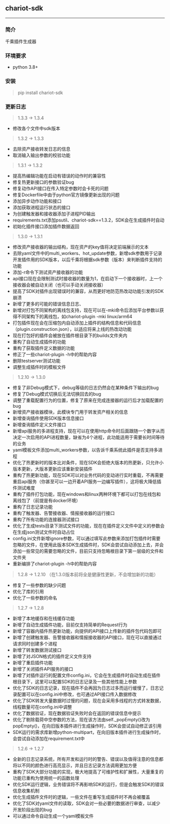 ## chariot-sdk

---

### 简介
千乘插件生成器

### 环境要求
- python 3.8+

### 安装
> pip install chariot-sdk

### 更新日志

> 1.3.3 -> 1.3.4

- 修改各个文件中sdk版本

> 1.3.2 -> 1.3.3

- 去除资产接收转发日志的信息
- 取消输入输出参数的校验功能

> 1.3.1 -> 1.3.2

- 提高热编辑功能在启动有错误的动作时的兼容性
- 修复热更新接口的参数验证bug
- 修复动作API接口在传入特定参数时会卡死的问题
- 修复Dockerfile中由于python官方镜像更新出现的问题
- 添加异步动作功能和接口
- 添加获取进程运行状态的接口
- 为创建触发器和接收器添加子进程PID输出
- requirements.txt添加psutil、chariot-sdk==1.3.2，SDK会在生成插件时自动
- 初始化插件接口添加插件数据返回

> 1.3.0 -> 1.3.1

- 修改资产接收器的输出结构，现在资产的key值将决定前端展示的文本
- 去除yaml文件中的multi_workers、hot_update参数，新增sdk参数用于记录开发插件用的SDK版本，以后千乘将根据sdk参数（版本）来判断插件支持的功能
- 添加-r命令下测试资产接收器的功能
- api接口现在会限制测试时接收器的数量为1，在启动下一个接收器时，上一个接收器会被自动关闭（也可以手动关闭接收器）
- 提高了SDK对插件出现错误时的兼容，从而更好地防范热改动功能引发的SDK崩溃
- 新增了更多的可能的错误信息日志、
- 新增对打包不同架构的离线包支持，现在可以在-mki命令后添加平台参数以获得不同架构下的离线包，如chariot-plugin -mki linux/arm64
- 打包插件现在会在压缩包内自动添加上插件的结构信息和代码信息（plugin.construction.json），以适应将来上线的热改动功能
- 现在打包好的插件会被放在插件根目录下的builds文件夹内
- 重构了自动生成插件的功能
- 重构了获取插件定义数据的功能
- 修正了一些chariot-plugin -h中的帮助内容
- 删除testserver测试功能
- 调整生成插件时的模板文件

> 1.2.10 -> 1.3.0

- 修复了非Debug模式下，debug等级的日志仍然会在某种条件下输出的bug
- 修复了Debug模式切换后无法切换回去的bug
- 调整了重载配置行为的位置，修复了原来在完成连接器的运行后才加载配置的bug
- 新增资产接收器模块，此模块专门用于转发资产相关的信息
- 新增查询插件使用SDK版本信息接口
- 新增查询插件定义文件接口
- 新增api服务的多进程支持，现在可以在使用http命令时后面跟随一个数字从而决定一次启用的API进程数量，缺省为4个进程，此功能适用于需要长时间等待的业务
- yaml模板文件添加multi_workers参数，以告诉千乘系统此插件是否支持多进程
- 优化了热更新时的版本比对条件，现在SDK会拒绝大版本的热更新，只允许小版本更新，大版本更新应该重新安装插件
- 重构了热更新功能，现在SDK可以对业务代码的变动进行实时重载，不再需要重启api服务（你甚至可以一边开着API服务一边编写插件），这将极大降低插件测试难度
- 重构了插件打包功能，现在windows和linux两种环境下都可以打包在线包和离线包了（前提是有docker环境）
- 重构了日志记录功能
- 重构了触发器、告警接收器、情报接收器的运行接口
- 重构了所有功能的连接器测试接口
- 优化了生成tests目录下测试文件的功能，现在在插件定义文件中定义的参数会在生成json测试文件时自动占位
- config.ini文件新增ignore参数，可以通过填写此参数来添加打包插件时需要忽略的文件，在使用此版本SDK生成插件时，SDK会尝试自动添加上去，并会添加一些常见的需要忽略的文件，目前只支持忽略根目录下第一层级的文件和文件夹
- 重新编排了chariot-plugin -h中的帮助内容

> 1.2.8 -> 1.2.10 （在1.3.0版本前将全是健康性更新，不会增加新的功能）

- 修复了一些参数的缺少问题
- 优化了库的引用
- 优化了一些参数的命名

> 1.2.7 -> 1.2.8

- 新增了本地缓存和在线缓存功能
- 新增了自动生成插件功能，目前仅支持简单的Request行为
- 新增了容器内插件热更新功能，向提供的API接口上传新的插件包代码包即可
- 新增了创建触发器、告警接收器和情报接收器的API接口，现在可以直接通过请求同时创建多个进程
- 新增了转发数据测试接口
- 新增了对JSON格式的插件定义文件支持
- 新增了重启插件功能
- 新增了关闭插件API服务的接口
- 新增了对插件运行的配置文件config.ini，它会在生成插件时自动生成在插件根目录下，这里可以配置SDK的日志记录及一些其他性能上参数
- 优化了SDK的日志记录，现在插件不会再因为日志过多而运行缓慢了，日志记录配置可以在config.ini中修改，也可通过API接口传入数据修改
- 优化了SDK转发大量数据时过慢的问题，现在会采用多线程的方式转发数据，线程数量可在config.ini中调整
- 优化了数据验证，现在数据验证失败时会在返回的错误信息中提示
- 优化了剔除载荷中空参数的方法，现在该方法由self._popEmpty()改为popEmpty()，在向旧版本插件进行生成操作时，SDK会尝试自动修正该引用
- SDK运行的需求库新增python-multipart，在向旧版本插件进行生成操作时，会尝试自动添加在requirement.txt中

> 1.2.6 -> 1.2.7

- 全新的日志记录系统，所有开发和运行时的警告、错误以及值得注意的信息都将以不同的颜色进行高亮显示，并且日志记录方法调用更加方便
- 重构了SDK大部分功能的实现，极大地提高了可维护性和扩展性，大量重复的功能已重构为使用统一的函数处理
- 优化SDK运行逻辑，业务错误将不再影响SDK的运行，但是会触发SDK的错误信息收集机制
- 优化生成插件文件时的逻辑，一些文件在重写生成插件时不再会被覆盖
- 优化了SDK对yaml文件的读取，SDK会对一些必要的数据进行审查，以减少开发阶段出现的bug
- 可以通过命令自动生成一个yaml模板文件